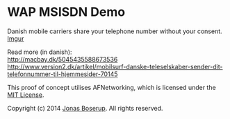 WAP MSISDN Demo
==========
Danish mobile carriers share your telephone number without your consent.
[Imgur](http://i.imgur.com/Pi2CiSQ.png)

Read more (in danish):  
http://macbay.dk/5045435588673536  
http://www.version2.dk/artikel/mobilsurf-danske-teleselskaber-sender-dit-telefonnummer-til-hjemmesider-70145  
 
 
This proof of concept utilises AFNetworking, which is licensed under the [MIT License](https://github.com/AFNetworking/AFNetworking/blob/master/LICENSE).

Copyright (c) 2014 [Jonas Boserup](https://github.com/boserup). All rights reserved.
